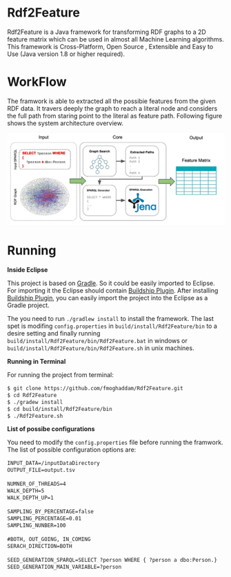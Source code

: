 # Rdf2Feature
Rdf2Feature is a Java framework for transforming RDF graphs to a 2D feature matrix which can be used in almost all Machine Learning algorithms. This framework is Cross-Platform, Open Source , Extensible and Easy to Use (Java version 1.8 or higher required).

# WorkFlow
The framwork is able to extracted all the possibie features from the given RDF data. It travers deeply the graph to reach a literal node and considers the full path from staring point to the literal as feature path. Following figure shows the system architecture overview. 


![Work-Flow](https://github.com/fmoghaddam/Rdf2Feature/blob/master/images/workflow.png "Workflow")

# Running 
**Inside Eclipse**

This project is based on [Gradle](https://gradle.org/). So it could be easily imported to Eclipse. For importing it the Eclipse should contain [Buildship Plugin](https://projects.eclipse.org/projects/tools.buildship).  After installing [Buildship Plugin](https://projects.eclipse.org/projects/tools.buildship), you can easily import the project into the Eclipse as a Gradle project.

The you need to run `./gradlew install` to install the framework. The last spet is modifing `config.properties` in `build/install/Rdf2Feature/bin` to a desire setting and finally running `build/install/Rdf2Feature/bin/Rdf2Feature.bat` in windows or `build/install/Rdf2Feature/bin/Rdf2Feature.sh` in unix machines.

**Running in Terminal**

For running the project from terminal:
```
$ git clone https://github.com/fmoghaddam/Rdf2Feature.git
$ cd Rdf2Feature
$ ./gradew install
$ cd build/install/Rdf2Feature/bin
$ ./Rdf2Feature.sh
```

**List of possibe configurations**

You need to modify the `config.properties` file before running the framwork. The list of possible configuration options are:
```
INPUT_DATA=/inputDataDirectory
OUTPUT_FILE=output.tsv

NUMNER_OF_THREADS=4
WALK_DEPTH=5
WALK_DEPTH_UP=1

SAMPLING_BY_PERCENTAGE=false
SAMPLING_PERCENTAGE=0.01
SAMPLING_NUNBER=100

#BOTH, OUT_GOING, IN_COMING
SERACH_DIRECTION=BOTH

SEED_GENERATION_SPARQL=SELECT ?person WHERE { ?person a dbo:Person.}
SEED_GENERATION_MAIN_VARIABLE=?person
```
